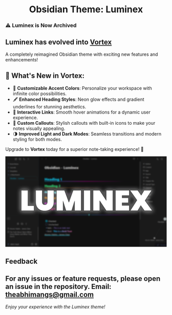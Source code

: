 <h1 align="center">Obsidian Theme: Luminex</h1>






### ⚠️ Luminex is Now Archived  

## Luminex has evolved into **[Vortex](https://github.com/abhimangs/obsidian-vortex)**
A completely reimagined Obsidian theme with exciting new features and enhancements!  

## 🚀 What's New in Vortex:  
- 🎨 **Customizable Accent Colors**: Personalize your workspace with infinite color possibilities.  
- 🖋️ **Enhanced Heading Styles**: Neon glow effects and gradient underlines for stunning aesthetics.  
- 🔗 **Interactive Links**: Smooth hover animations for a dynamic user experience.  
- 💬 **Custom Callouts**: Stylish callouts with built-in icons to make your notes visually appealing.  
- 🌗 **Improved Light and Dark Modes**: Seamless transitions and modern styling for both modes.  

Upgrade to **Vortex** today for a superior note-taking experience! 🎉  


![Luminex Cover Image](assets/cover-obsidian.png)


## Feedback

For any issues or feature requests, please open an issue in the repository.
Email: theabhimangs@gmail.com
---

*Enjoy your experience with the Luminex theme!*
